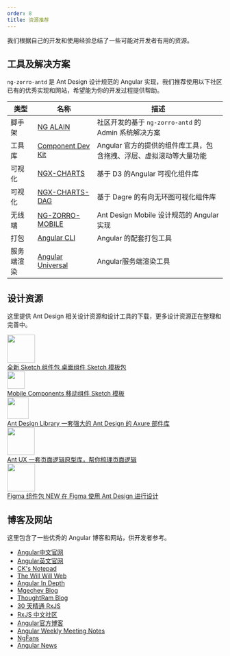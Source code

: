 ```yaml
---
order: 8
title: 资源推荐
---
```


我们根据自己的开发和使用经验总结了一些可能对开发者有用的资源。

## 工具及解决方案

`ng-zorro-antd` 是 Ant Design 设计规范的 Angular 实现，我们推荐使用以下社区已有的优秀实现和网站，希望能为你的开发过程提供帮助。

类型 | 名称 | 描述
----|----|--------
脚手架|[NG ALAIN](http://ng-alain.com/) | 社区开发的基于 `ng-zorro-antd` 的 Admin 系统解决方案
工具库|[Component Dev Kit](http://ng-alain.com/) | Angular 官方的提供的组件库工具，包含拖拽、浮层、虚拟滚动等大量功能
可视化|[NGX-CHARTS](https://swimlane.github.io/ngx-charts/) | 基于 D3 的Angular 可视化组件库
可视化|[NGX-CHARTS-DAG](https://swimlane.github.io/ngx-graph/) | 基于 Dagre 的有向无环图可视化组件库
无线端|[NG-ZORRO-MOBILE](http://ng.mobile.ant.design/) | Ant Design Mobile 设计规范的 Angular 实现
打包 |[Angular CLI](https://cli.angular.io/) | Angular 的配套打包工具
服务端渲染|[Angular Universal](https://universal.angular.io/) | Angular服务端渲染工具


## 设计资源

这里提供 Ant Design 相关设计资源和设计工具的下载，更多设计资源正在整理和完善中。

<div class="resource-cards">
  <a class="resource-card"
     target="_blank"
     href="https://github.com/ant-design/ant-design/releases/download/resource/Ant.Design.Components.3.12.0.sketch">
    <div class="resource-card-icon">
      <img width="65" src="https://gw.alipayobjects.com/zos/rmsportal/pKfDZnzocrbAOSzDQOQq.png">
    </div>
    <div class="resource-card-content"><span class="resource-card-title">
        全新 Sketch 组件包
      </span>
      <span class="resource-card-description">桌面组件 Sketch 模板包</span>
    </div>
  </a>
  <a class="resource-card"
     target="_blank"
     href="http://p.tb.cn/rmsportal_3436_AntDesignMobile_20Template_20V1.0.sketch">
    <div class="resource-card-icon">
      <img width="41" src="https://gw.alipayobjects.com/zos/rmsportal/rFMdPVzabtQwxONUuVFr.png">
    </div>
    <div class="resource-card-content">
      <span class="resource-card-title">Mobile Components</span>
      <span class="resource-card-description">移动组件 Sketch 模板</span>
    </div>
  </a>
  <a class="resource-card" target="_blank" href="http://library.ant.design">
    <div class="resource-card-icon">
      <img width="50" src="https://gw.alipayobjects.com/zos/rmsportal/TXrKQUJBTuwSTGimGYYn.png">
    </div>
    <div class="resource-card-content">
      <span class="resource-card-title">Ant Design Library</span>
      <span class="resource-card-description">一套强大的 Ant Design 的 Axure 部件库</span>
    </div>
  </a>
  <a class="resource-card" target="_blank" href="http://ux.ant.design">
    <div class="resource-card-icon">
      <img width="64" src="https://gw.alipayobjects.com/zos/rmsportal/yMULSUQQyhoEGrCXlovN.png">
    </div>
    <div class="resource-card-content">
      <span class="resource-card-title">Ant UX</span>
      <span class="resource-card-description">一套页面逻辑原型库，帮你梳理页面逻辑</span>
    </div>
  </a>
  <a class="resource-card" target="_blank" href="https://www.antforfigma.com">
    <div class="resource-card-icon">
      <img width="65" src="https://antforfigma.com/images/antforfigma-icon.png">
    </div>
    <div class="resource-card-content"><span class="resource-card-title">
        Figma 组件包
        <span class="resource-card-hot-badge">NEW</span></span>
      <span class="resource-card-description">在 Figma 使用 Ant Design 进行设计</span>
    </div>
  </a>
</div>    
    
## 博客及网站

这里包含了一些优秀的 Angular 博客和网站，供开发者参考。

- [Angular中文官网](https://angular.cn/)
- [Angular英文官网](https://angular.io/)
- [CK's Notepad](https://blog.kevinyang.net/)
- [The Will Will Web](https://blog.miniasp.com/)
- [Angular In Depth](https://blog.angularindepth.com/)
- [Mgechev Blog](http://blog.mgechev.com/)
- [ThoughtRam Blog](https://blog.thoughtram.io/)
- [30 天精通 RxJS](https://blog.jerry-hong.com/series/rxjs)
- [RxJS 中文社区](https://github.com/RxJS-CN)
- [Angular官方博客](https://blog.angular.io/)
- [Angular Weekly Meeting Notes](http://g.co/ng/weekly-notes)
- [NgFans](http://www.ngfans.net)
- [Angular News](https://zhuanlan.zhihu.com/angular-news)
